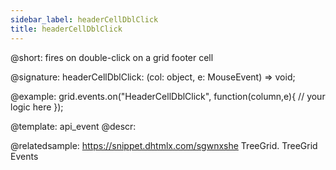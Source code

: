 ```yaml
---
sidebar_label: headerCellDblClick
title: headerCellDblClick
---          
```


@short: fires on double-click on a grid footer cell

@signature: headerCellDblClick: (col: object, e: MouseEvent) => void;

@example:
grid.events.on("HeaderCellDblClick", function(column,e){
    // your logic here
});

@template: api_event
@descr:

@relatedsample: https://snippet.dhtmlx.com/sgwnxshe	TreeGrid. TreeGrid Events
